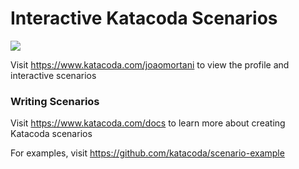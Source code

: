 # Interactive Katacoda Scenarios

[![](http://shields.katacoda.com/katacoda/joaomortani/count.svg)](https://www.katacoda.com/joaomortani "Get your profile on Katacoda.com")

Visit https://www.katacoda.com/joaomortani to view the profile and interactive scenarios

### Writing Scenarios
Visit https://www.katacoda.com/docs to learn more about creating Katacoda scenarios

For examples, visit https://github.com/katacoda/scenario-example
